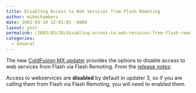 ```yaml
---
title: Disabling Access to Web Services from Flash Remoting
author: mikechambers
date: 2003-03-20 12:01:01 -0800
layout: post
permalink: /2003/03/20/disabling-access-to-web-services-from-flash-remoting/
categories:
  - General
---
```



The new [ColdFusion MX updater][1] provides the options to disable access to web services from Flash via Flash Remoting. From the [release notes][2]:

Access to webservices are **disabled** by default in updater 3, so if you are calling them from Flash via Flash Remoting, you will need to enabled them.

 [1]: http://www.markme.com/mesh/archives/001935.cfm
 [2]: http://www.macromedia.com/support/coldfusion/releasenotes/mx/releasenotes_mx_updater.html